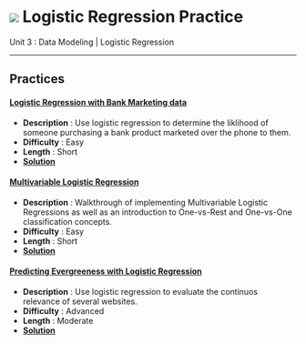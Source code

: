 # ![](https://ga-dash.s3.amazonaws.com/production/assets/logo-9f88ae6c9c3871690e33280fcf557f33.png) Logistic Regression Practice

Unit 3 : Data Modeling | Logistic Regression

---

## Practices


#### [Logistic Regression with Bank Marketing data](./LogisticRegression-BankMarketing-Lab.ipynb)
  - **Description** : Use logistic regression to determine the liklihood of someone purchasing a bank product marketed over the phone to them.
  - **Difficulty** : Easy
  - **Length** : Short
  - **[Solution](../../../../homework_solns/python-functions-solutions.ipynb)**

#### [Multivariable Logistic Regression](./MultiVariable_LogisticRegression-lab.ipynb)
  - **Description** : Walkthrough of implementing Multivariable Logistic Regressions as well as an introduction to One-vs-Rest and One-vs-One classification concepts.
  - **Difficulty** : Easy
  - **Length** : Short
  - **[Solution](./solution-code/MultiVariable_LogisticRegression-lab-solutions.ipynb)**

#### [Predicting Evergreeness with Logistic Regression](./predicting_evergreen_sites-lab.ipynb)
  - **Description** : Use logistic regression to evaluate the continuos relevance of several websites.
  - **Difficulty** : Advanced
  - **Length** : Moderate
  - **[Solution](./solution-code/predicting_evergreen_sites-lab-solutions.ipynb)**
